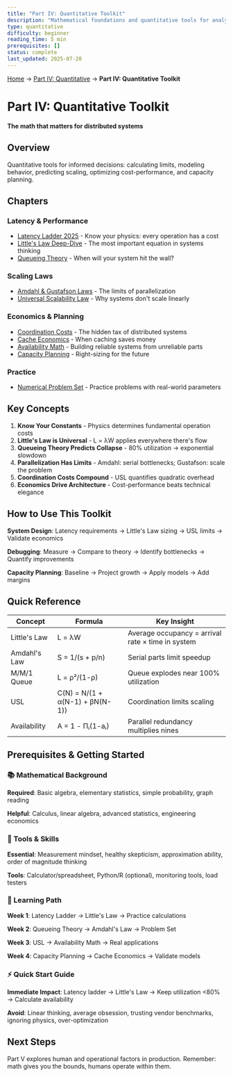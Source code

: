 ```yaml
---
title: "Part IV: Quantitative Toolkit"
description: "Mathematical foundations and quantitative tools for analyzing distributed systems performance and capacity"
type: quantitative
difficulty: beginner
reading_time: 5 min
prerequisites: []
status: complete
last_updated: 2025-07-20
---
```


<!-- Navigation -->
[Home](../introduction/index.md) → [Part IV: Quantitative](index.md) → **Part IV: Quantitative Toolkit**

# Part IV: Quantitative Toolkit

**The math that matters for distributed systems**

## Overview

Quantitative tools for informed decisions: calculating limits, modeling behavior, predicting scaling, optimizing cost-performance, and capacity planning.

## Chapters

### Latency & Performance
- [Latency Ladder 2025](latency-ladder.md) - Know your physics: every operation has a cost
- [Little's Law Deep-Dive](littles-law.md) - The most important equation in systems thinking
- [Queueing Theory](queueing-models.md) - When will your system hit the wall?

### Scaling Laws
- [Amdahl & Gustafson Laws](amdahl-gustafson.md) - The limits of parallelization
- [Universal Scalability Law](universal-scalability.md) - Why systems don't scale linearly

### Economics & Planning
- [Coordination Costs](coordination-costs.md) - The hidden tax of distributed systems
- [Cache Economics](cache-economics.md) - When caching saves money
- [Availability Math](availability-math.md) - Building reliable systems from unreliable parts
- [Capacity Planning](capacity-planning.md) - Right-sizing for the future

### Practice
- [Numerical Problem Set](problem-set.md) - Practice problems with real-world parameters

## Key Concepts

1. **Know Your Constants** - Physics determines fundamental operation costs
2. **Little's Law is Universal** - L = λW applies everywhere there's flow
3. **Queueing Theory Predicts Collapse** - 80% utilization → exponential slowdown
4. **Parallelization Has Limits** - Amdahl: serial bottlenecks; Gustafson: scale the problem
5. **Coordination Costs Compound** - USL quantifies quadratic overhead
6. **Economics Drive Architecture** - Cost-performance beats technical elegance

## How to Use This Toolkit

**System Design**: Latency requirements → Little's Law sizing → USL limits → Validate economics

**Debugging**: Measure → Compare to theory → Identify bottlenecks → Quantify improvements

**Capacity Planning**: Baseline → Project growth → Apply models → Add margins

## Quick Reference

| Concept | Formula | Key Insight |
|---------|---------|-------------|
| Little's Law | L = λW | Average occupancy = arrival rate × time in system |
| Amdahl's Law | S = 1/(s + p/n) | Serial parts limit speedup |
| M/M/1 Queue | L = ρ²/(1-ρ) | Queue explodes near 100% utilization |
| USL | C(N) = N/(1 + α(N-1) + βN(N-1)) | Coordination limits scaling |
| Availability | A = 1 - Πᵢ(1-aᵢ) | Parallel redundancy multiplies nines |

## Prerequisites & Getting Started

### 📚 Mathematical Background

**Required**: Basic algebra, elementary statistics, simple probability, graph reading

**Helpful**: Calculus, linear algebra, advanced statistics, engineering economics

### 🔧 Tools & Skills

**Essential**: Measurement mindset, healthy skepticism, approximation ability, order of magnitude thinking

**Tools**: Calculator/spreadsheet, Python/R (optional), monitoring tools, load testers

### 🌱 Learning Path

**Week 1**: Latency Ladder → Little's Law → Practice calculations

**Week 2**: Queueing Theory → Amdahl's Law → Problem Set

**Week 3**: USL → Availability Math → Real applications

**Week 4**: Capacity Planning → Cache Economics → Validate models

### ⚡ Quick Start Guide

**Immediate Impact**: Latency ladder → Little's Law → Keep utilization <80% → Calculate availability

**Avoid**: Linear thinking, average obsession, trusting vendor benchmarks, ignoring physics, over-optimization

## Next Steps

Part V explores human and operational factors in production. Remember: math gives you the bounds, humans operate within them.
